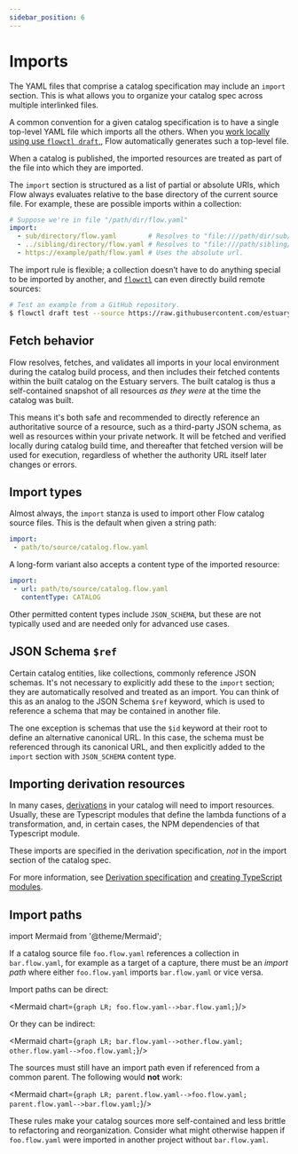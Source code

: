 ```yaml
---
sidebar_position: 6
---
```

# Imports

The YAML files that comprise a catalog specification may include an `import` section.
This is what allows you to organize your catalog spec across multiple
interlinked files.

A common convention for a given catalog specification is to have a single top-level YAML
file which imports all the others.
When you [work locally using use `flowctl draft`,](../concepts/flowctl.md#working-with-drafts),
Flow automatically generates such a top-level file.

When a catalog is published, the imported resources are treated as part of the file
into which they are imported.

The `import` section is structured as a list of partial or absolute URIs,
which Flow always evaluates relative to the base directory of the current source file.
For example, these are possible imports within a collection:

```yaml
# Suppose we're in file "/path/dir/flow.yaml"
import:
  - sub/directory/flow.yaml        # Resolves to "file:///path/dir/sub/directory/flow.yaml".
  - ../sibling/directory/flow.yaml # Resolves to "file:///path/sibling/directory/flow.yaml".
  - https://example/path/flow.yaml # Uses the absolute url.
```

The import rule is flexible; a collection doesn’t have to do anything special
to be imported by another,
and [`flowctl`](flowctl.md) can even directly build remote sources:

```bash
# Test an example from a GitHub repository.
$ flowctl draft test --source https://raw.githubusercontent.com/estuary/flow-template/main/word-counts.flow.yaml
```

## Fetch behavior

Flow resolves, fetches, and validates all imports in your local environment during the catalog build process,
and then includes their fetched contents within the built catalog on the Estuary servers.
The built catalog is thus a self-contained snapshot of all resources
_as they were_ at the time the catalog was built.

This means it's both safe and recommended to directly reference
an authoritative source of a resource, such as a third-party JSON schema, as well as resources within your private network.
It will be fetched and verified locally during catalog build time,
and thereafter that fetched version will be used for execution,
regardless of whether the authority URL itself later changes or errors.

## Import types

Almost always, the `import` stanza is used to import other Flow
catalog source files.
This is the default when given a string path:

```yaml
import:
 - path/to/source/catalog.flow.yaml
```

A long-form variant also accepts a content type of the imported resource:

```yaml
import:
 - url: path/to/source/catalog.flow.yaml
   contentType: CATALOG
```

Other permitted content types include `JSON_SCHEMA`,
but these are not typically used and are needed only for advanced use cases.

## JSON Schema `$ref`

Certain catalog entities, like collections, commonly reference JSON schemas.
It's not necessary to explicitly add these to the `import` section;
they are automatically resolved and treated as an import.
You can think of this as an analog to the JSON Schema `$ref` keyword,
which is used to reference a schema that may
be contained in another file.

The one exception is schemas that use the `$id` keyword
at their root to define an alternative canonical URL.
In this case, the schema must be referenced through its canonical URL,
and then explicitly added to the `import` section
with `JSON_SCHEMA` content type.

## Importing derivation resources

In many cases, [derivations](./derivations.md) in your catalog will need to import resources.
Usually, these are Typescript modules that define the lambda functions of a transformation,
and, in certain cases, the NPM dependencies of that Typescript module.

These imports are specified in the derivation specification, _not_ in the import section of the catalog spec.

For more information, see [Derivation specification](./derivations.md#specification) and [creating TypeScript modules](./derivations.md#creating-typescript-modules).

## Import paths

import Mermaid from '@theme/Mermaid';

If a catalog source file `foo.flow.yaml` references a collection in `bar.flow.yaml`,
for example as a target of a capture,
there must be an _import path_ where either `foo.flow.yaml`
imports `bar.flow.yaml` or vice versa.

Import paths can be direct:

<Mermaid chart={`
	graph LR;
		foo.flow.yaml-->bar.flow.yaml;
`}/>

Or they can be indirect:

<Mermaid chart={`
	graph LR;
		bar.flow.yaml-->other.flow.yaml;
        other.flow.yaml-->foo.flow.yaml;
`}/>

The sources must still have an import path
even if referenced from a common parent.
The following would **not** work:

<Mermaid chart={`
	graph LR;
		parent.flow.yaml-->foo.flow.yaml;
		parent.flow.yaml-->bar.flow.yaml;
`}/>

These rules make your catalog sources more self-contained
and less brittle to refactoring and reorganization.
Consider what might otherwise happen if `foo.flow.yaml`
were imported in another project without `bar.flow.yaml`.